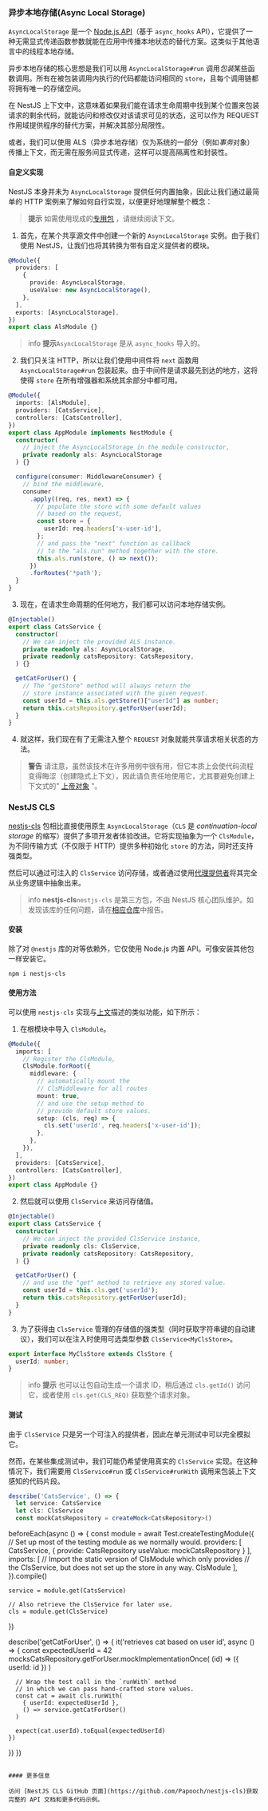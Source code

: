 ### 异步本地存储(Async Local Storage)

`AsyncLocalStorage` 是一个 [Node.js API](https://nodejs.org/api/async_context.html#async_context_class_asynclocalstorage)（基于 `async_hooks` API），它提供了一种无需显式传递函数参数就能在应用中传播本地状态的替代方案。这类似于其他语言中的线程本地存储。

异步本地存储的核心思想是我们可以用 `AsyncLocalStorage#run` 调用*包装*某些函数调用。所有在被包装调用内执行的代码都能访问相同的 `store`，且每个调用链都将拥有唯一的存储空间。

在 NestJS 上下文中，这意味着如果我们能在请求生命周期中找到某个位置来包装请求的剩余代码，就能访问和修改仅对该请求可见的状态，这可以作为 REQUEST 作用域提供程序的替代方案，并解决其部分局限性。

或者，我们可以使用 ALS（异步本地存储）仅为系统的一部分（例如*事务*对象）传播上下文，而无需在服务间显式传递，这样可以提高隔离性和封装性。

#### 自定义实现

NestJS 本身并未为 `AsyncLocalStorage` 提供任何内置抽象，因此让我们通过最简单的 HTTP 案例来了解如何自行实现，以便更好地理解整个概念：

> **提示** 如需使用现成的[专用包](recipes/async-local-storage#nestjs-cls) ，请继续阅读下文。

1.  首先，在某个共享源文件中创建一个新的 `AsyncLocalStorage` 实例。由于我们使用 NestJS，让我们也将其转换为带有自定义提供者的模块。

```ts title="als.module"
@Module({
  providers: [
    {
      provide: AsyncLocalStorage,
      useValue: new AsyncLocalStorage(),
    },
  ],
  exports: [AsyncLocalStorage],
})
export class AlsModule {}
```

> info **提示**`AsyncLocalStorage` 是从 `async_hooks` 导入的。

2.  我们只关注 HTTP，所以让我们使用中间件将 `next` 函数用 `AsyncLocalStorage#run` 包装起来。由于中间件是请求最先到达的地方，这将使得 `store` 在所有增强器和系统其余部分中都可用。

```ts title="app.module"
@Module({
  imports: [AlsModule],
  providers: [CatsService],
  controllers: [CatsController],
})
export class AppModule implements NestModule {
  constructor(
    // inject the AsyncLocalStorage in the module constructor,
    private readonly als: AsyncLocalStorage
  ) {}

  configure(consumer: MiddlewareConsumer) {
    // bind the middleware,
    consumer
      .apply((req, res, next) => {
        // populate the store with some default values
        // based on the request,
        const store = {
          userId: req.headers['x-user-id'],
        };
        // and pass the "next" function as callback
        // to the "als.run" method together with the store.
        this.als.run(store, () => next());
      })
      .forRoutes('*path');
  }
}
```

3.  现在，在请求生命周期的任何地方，我们都可以访问本地存储实例。

```ts title="cats.service"
@Injectable()
export class CatsService {
  constructor(
    // We can inject the provided ALS instance.
    private readonly als: AsyncLocalStorage,
    private readonly catsRepository: CatsRepository,
  ) {}

  getCatForUser() {
    // The "getStore" method will always return the
    // store instance associated with the given request.
    const userId = this.als.getStore()["userId"] as number;
    return this.catsRepository.getForUser(userId);
  }
}
```

4.  就这样，我们现在有了无需注入整个 `REQUEST` 对象就能共享请求相关状态的方法。

> **警告** 请注意，虽然该技术在许多用例中很有用，但它本质上会使代码流程变得晦涩（创建隐式上下文），因此请负责任地使用它，尤其要避免创建上下文式的" [上帝对象](https://en.wikipedia.org/wiki/God_object) "。

### NestJS CLS

[nestjs-cls](https://github.com/Papooch/nestjs-cls) 包相比直接使用原生 `AsyncLocalStorage`（`CLS` 是 _continuation-local storage_ 的缩写）提供了多项开发者体验改进。它将实现抽象为一个 `ClsModule`，为不同传输方式（不仅限于 HTTP）提供多种初始化 `store` 的方法，同时还支持强类型。

然后可以通过可注入的 `ClsService` 访问存储，或者通过使用[代理提供者](https://www.npmjs.com/package/nestjs-cls#proxy-providers)将其完全从业务逻辑中抽象出来。

> info **nestjs-cls**`nestjs-cls` 是第三方包，不由 NestJS 核心团队维护。如发现该库的任何问题，请在[相应仓库](https://github.com/Papooch/nestjs-cls/issues)中报告。

#### 安装

除了对 `@nestjs` 库的对等依赖外，它仅使用 Node.js 内置 API。可像安装其他包一样安装它。

```bash
npm i nestjs-cls
```

#### 使用方法

可以使用 `nestjs-cls` 实现与[上文](recipes/async-local-storage#custom-implementation)描述的类似功能，如下所示：

1.  在根模块中导入 `ClsModule`。

```ts title="app.module"
@Module({
  imports: [
    // Register the ClsModule,
    ClsModule.forRoot({
      middleware: {
        // automatically mount the
        // ClsMiddleware for all routes
        mount: true,
        // and use the setup method to
        // provide default store values.
        setup: (cls, req) => {
          cls.set('userId', req.headers['x-user-id']);
        },
      },
    }),
  ],
  providers: [CatsService],
  controllers: [CatsController],
})
export class AppModule {}
```

2.  然后就可以使用 `ClsService` 来访问存储值。

```ts title="cats.service"
@Injectable()
export class CatsService {
  constructor(
    // We can inject the provided ClsService instance,
    private readonly cls: ClsService,
    private readonly catsRepository: CatsRepository,
  ) {}

  getCatForUser() {
    // and use the "get" method to retrieve any stored value.
    const userId = this.cls.get('userId');
    return this.catsRepository.getForUser(userId);
  }
}
```

3.  为了获得由 `ClsService` 管理的存储值的强类型（同时获取字符串键的自动建议），我们可以在注入时使用可选类型参数 `ClsService<MyClsStore>`。

```ts
export interface MyClsStore extends ClsStore {
  userId: number;
}
```

> info **提示** 也可以让包自动生成一个请求 ID，稍后通过 `cls.getId()` 访问它，或者使用 `cls.get(CLS_REQ)` 获取整个请求对象。

#### 测试

由于 `ClsService` 只是另一个可注入的提供者，因此在单元测试中可以完全模拟它。

然而，在某些集成测试中，我们可能仍希望使用真实的 `ClsService` 实现。在这种情况下，我们需要用 `ClsService#run` 或 `ClsService#runWith` 调用来包装上下文感知的代码片段。

```ts
describe('CatsService', () => {
  let service: CatsService
  let cls: ClsService
  const mockCatsRepository = createMock<CatsRepository>()
```

  beforeEach(async () => {
    const module = await Test.createTestingModule({
      // Set up most of the testing module as we normally would.
      providers: [
        CatsService,
        {
          provide: CatsRepository
          useValue: mockCatsRepository
        }
      ],
      imports: [
        // Import the static version of ClsModule which only provides
        // the ClsService, but does not set up the store in any way.
        ClsModule
      ],
    }).compile()

    service = module.get(CatsService)

    // Also retrieve the ClsService for later use.
    cls = module.get(ClsService)
  })

  describe('getCatForUser', () => {
    it('retrieves cat based on user id', async () => {
      const expectedUserId = 42
      mocksCatsRepository.getForUser.mockImplementationOnce(
        (id) => ({ userId: id })
      )

      // Wrap the test call in the `runWith` method
      // in which we can pass hand-crafted store values.
      const cat = await cls.runWith(
        { userId: expectedUserId },
        () => service.getCatForUser()
      )

      expect(cat.userId).toEqual(expectedUserId)
    })
  })
})
```

#### 更多信息

访问 [NestJS CLS GitHub 页面](https://github.com/Papooch/nestjs-cls)获取完整的 API 文档和更多代码示例。
